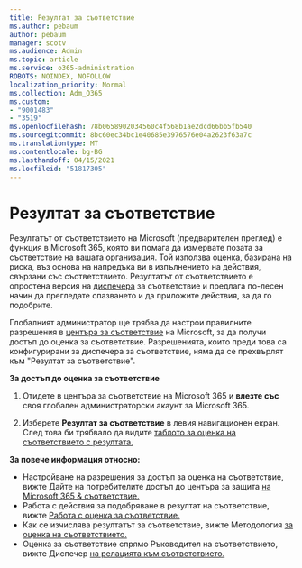 ```yaml
---
title: Резултат за съответствие
ms.author: pebaum
author: pebaum
manager: scotv
ms.audience: Admin
ms.topic: article
ms.service: o365-administration
ROBOTS: NOINDEX, NOFOLLOW
localization_priority: Normal
ms.collection: Adm_O365
ms.custom:
- "9001483"
- "3519"
ms.openlocfilehash: 78b0658902034560c4f568b1ae2dcd66bb5fb540
ms.sourcegitcommit: 8bc60ec34bc1e40685e3976576e04a2623f63a7c
ms.translationtype: MT
ms.contentlocale: bg-BG
ms.lasthandoff: 04/15/2021
ms.locfileid: "51817305"
---
```

# <a name="compliance-score"></a>Резултат за съответствие

Резултатът от съответствието на Microsoft (предварителен преглед) е функция в Microsoft 365, която ви помага да измервате позата за съответствие на вашата организация. Той използва оценка, базирана на риска, въз основа на напредъка ви в изпълнението на действия, свързани със съответствието.   Резултатът от съответствието е опростена версия на [диспечера](https://docs.microsoft.com/microsoft-365/compliance/compliance-manager-overview) за съответствие и предлага по-лесен начин да прегледате спазването и да приложите действия, за да го подобрите. 

Глобалният администратор ще трябва да настрои правилните разрешения в [центъра за съответствие](https://docs.microsoft.com/microsoft-365/security/office-365-security/permissions-in-the-security-and-compliance-center) на Microsoft, за да получи достъп до оценка за съответствие.  Разрешенията, които преди това са конфигурирани за диспечера за съответствие, няма да се прехвърлят към "Резултат за съответствие".

**За достъп до оценка за съответствие**

1. Отидете в центъра за съответствие на Microsoft 365 и **влезте със** своя глобален администраторски акаунт за Microsoft 365.

2. Изберете **Резултат за съответствие** в левия навигационен екран. След това би трябвало да видите [таблото за оценка на съответствието с резултата.](https://docs.microsoft.com/microsoft-365/compliance/compliance-score-setup#understand-the-compliance-score-dashboard)
 

**За повече информация относно:**

- Настройване на разрешения за достъп за оценка на съответствие, вижте Дайте на потребителите достъп до центъра за защита [на Microsoft 365 & съответствие.](https://docs.microsoft.com/microsoft-365/security/office-365-security/grant-access-to-the-security-and-compliance-center)
- Работа с действия за подобряване в резултат на съответствие, вижте [Работа с оценка за съответствие.](https://docs.microsoft.com/microsoft-365/compliance/working-with-compliance-score)
- Как се изчислява резултатът за съответствие, вижте Методология [за оценка на съответствието.](https://docs.microsoft.com/microsoft-365/compliance/compliance-score-methodology)
- Оценка за съответствие спрямо Ръководител на съответствието, вижте Диспечер [на релацията към съответствието.](https://docs.microsoft.com/microsoft-365/compliance/compliance-score#relationship-to-compliance-manager)

